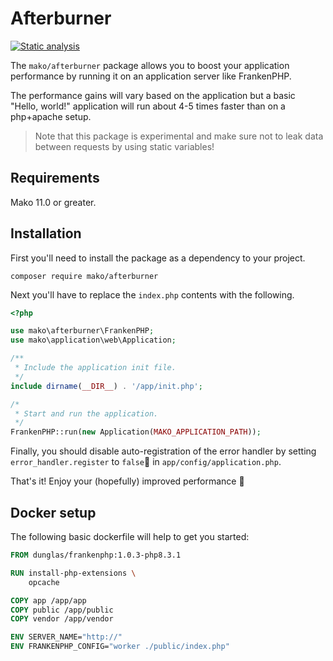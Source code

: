 # Afterburner

[![Static analysis](https://github.com/mako-framework/afterburner/actions/workflows/static-analysis.yml/badge.svg)](https://github.com/mako-framework/afterburner/actions/workflows/static-analysis.yml)

The `mako/afterburner` package allows you to boost your application performance by running it on an application server like FrankenPHP.

The performance gains will vary based on the application but a basic "Hello, world!" application will run about 4-5 times faster than on a php+apache setup.

> Note that this package is experimental and make sure not to leak data between requests by using static variables!

## Requirements

Mako 11.0 or greater.

## Installation

First you'll need to install the package as a dependency to your project.

```
composer require mako/afterburner
```

Next you'll have to replace the `index.php` contents with the following.

```php
<?php

use mako\afterburner\FrankenPHP;
use mako\application\web\Application;

/**
 * Include the application init file.
 */
include dirname(__DIR__) . '/app/init.php';

/*
 * Start and run the application.
 */
FrankenPHP::run(new Application(MAKO_APPLICATION_PATH));
```

Finally, you should disable auto-registration of the error handler by setting `error_handler.register` to `false` in `app/config/application.php`.

That's it! Enjoy your (hopefully) improved performance 🎉

## Docker setup

The following basic dockerfile will help to get you started:

```dockerfile
FROM dunglas/frankenphp:1.0.3-php8.3.1

RUN install-php-extensions \
    opcache

COPY app /app/app
COPY public /app/public
COPY vendor /app/vendor

ENV SERVER_NAME="http://"
ENV FRANKENPHP_CONFIG="worker ./public/index.php"
```

